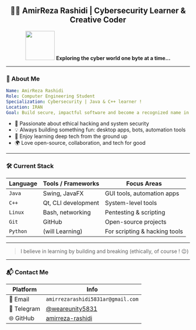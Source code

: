<h2 align="center">👨‍💻 AmirReza Rashidi | Cybersecurity Learner & Creative Coder</h2>

<p align="center">
  <img src="https://raw.githubusercontent.com/rahulbanerjee26/githubProfileReadmeGenerator/main/gifs/code.gif" width="80" />
  <b>Exploring the cyber world one byte at a time...</b>
</p>

---

### 🧭 About Me

```yaml
Name: AmirReza Rashidi
Role: Computer Engineering Student
Specialization: Cybersecurity | Java & C++ learner !
Location: IRAN 
Goal: Build secure, impactful software and become a recognized name in cybersecurity
```

- 🔐 Passionate about ethical hacking and system security  
- 💡 Always building something fun: desktop apps, bots, automation tools  
- 🧠 Enjoy learning deep tech from the ground up  
- 🌍 Love open-source, collaboration, and tech for good

---

### 🛠️ Current Stack

| Language | Tools / Frameworks | Focus Areas |
|----------|--------------------|-------------|
| `Java`   | Swing, JavaFX       | GUI tools, automation apps |
| `C++`    | Qt, CLI development | System-level tools |
| `Linux`  | Bash, networking    | Pentesting & scripting |
| `Git`    | GitHub              | Open-source projects |
| `Python` | (will Learning)          | For scripting & hacking tools |

---

> I believe in learning by building and breaking (ethically, of course ! 😉)

---

### 📬 Contact Me

| Platform    | Info                                 |
|-------------|--------------------------------------|
| 📧 Email     | `amirrezarashidi5831ar@gmail.com`    |
| 💬 Telegram  | [@weareunity5831](https://t.me/weareunity5831) |
| 🌐 GitHub    | [amirreza-rashidi](https://github.com/amirreza-rashidi) |
